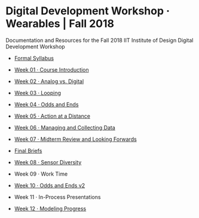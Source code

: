 # Digital Development Workshop · Wearables | Fall 2018
Documentation and Resources for the Fall 2018 IIT Institute of Design Digital Development Workshop

- [Formal Syllabus](digital-development-f18.pdf)
- [Week 01 · Course Introduction](week01/README.md) 	
- [Week 02 · Analog vs. Digital](week02/README.md) 	
- [Week 03 · Looping](week03/README.md) 	
- [Week 04 · Odds and Ends](week04/README.md) 	
- [Week 05 · Action at a Distance](week05/README.md) 	
- [Week 06 · Managing and Collecting Data](week06/README.md) 	
- [Week 07 · Midterm Review and Looking Forwards](week07/README.md) 	

- [Final Briefs](briefs.md)

- [Week 08 · Sensor Diversity](week08/README.md)
- Week 09 · Work Time
- [Week 10 · Odds and Ends v2](week10/README.md)
- Week 11 · In-Process Presentations
- [Week 12 · Modeling Progress](week12/README.md)